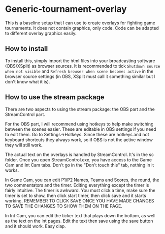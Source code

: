# Generic-tournament-overlay
This is a baseline setup that I can use to create overlays for fighting game tournaments. It does not contain graphics, only code. Code can be adapted to different overlay graphics easily.
## How to install
To install this, simply import the html files into your broadcasting software (OBS/XSplit) as browser sources. It is recommended to tick `Shutdown source when not visible` and `Refresh browser when scene becomes active` in the browser source settings (in OBS, XSplit must call it something similar but I don't know what it is).
## How to use the stream package
There are two aspects to using the stream package: the OBS part and the StreamControl part. 

For the OBS part, I will recommend using hotkeys to help make switching between the scenes easier.
These are editable in OBS settings if you need to edit them. Go to Settings->Hotkeys.
Since these are hotkeys and not keyboard shortcuts they always work, so if OBS is not the active window they will still work.

The actual text on the overlays is handled by StreamControl. It's in the sc folder.
Once you open StreamControl.exe, you have access to the Game Cam and Int Cam tabs. Don't go in the "Don't touch this" tab, nothing in it works.

In Game Cam, you can edit P1/P2 Names, Teams and Scores, the round, the two commentators and the timer.
Editing everything except the timer is fairly intuitive.
The timer is awkward. You must click a time, make sure the timer is set to show, then click start timer, then click save and it starts working.
REMEMBER TO CLICK SAVE ONCE YOU HAVE MADE CHANGES TO SAVE THE CHANGES TO SHOW THEM ON THE PAGE.

In Int Cam, you can edit the ticker text that plays down the bottom, as well as the text on the int pages. Edit the text then save using the save button and it should work. Easy clap.
